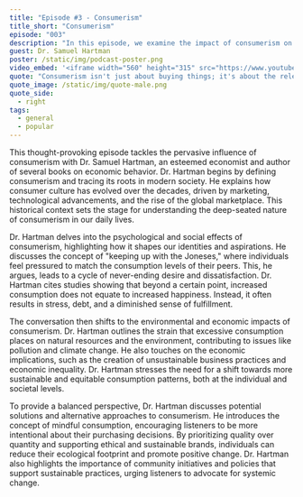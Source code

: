 ```yaml
---
title: "Episode #3 - Consumerism"
title_short: "Consumerism"
episode: "003"
description: "In this episode, we examine the impact of consumerism on our lives and society, featuring insights from economist and author Dr. Samuel Hartman."
guest: Dr. Samuel Hartman
poster: /static/img/podcast-poster.png
video_embed: '<iframe width="560" height="315" src="https://www.youtube.com/embed/TiXOQn7z9Hg?si=KFApWPZ3uumYWJY2" title="YouTube video player" frameborder="0" allow="accelerometer; autoplay; clipboard-write; encrypted-media; gyroscope; picture-in-picture; web-share" referrerpolicy="strict-origin-when-cross-origin" allowfullscreen></iframe>'
quote: "Consumerism isn't just about buying things; it's about the relentless pursuit of more, often at the expense of our happiness and well-being."
quote_image: /static/img/quote-male.png
quote_side:
  - right
tags:
  - general
  - popular
---
```


This thought-provoking episode tackles the pervasive influence of consumerism with Dr. Samuel Hartman, an esteemed economist and author of several books on economic behavior. Dr. Hartman begins by defining consumerism and tracing its roots in modern society. He explains how consumer culture has evolved over the decades, driven by marketing, technological advancements, and the rise of the global marketplace. This historical context sets the stage for understanding the deep-seated nature of consumerism in our daily lives.

Dr. Hartman delves into the psychological and social effects of consumerism, highlighting how it shapes our identities and aspirations. He discusses the concept of "keeping up with the Joneses," where individuals feel pressured to match the consumption levels of their peers. This, he argues, leads to a cycle of never-ending desire and dissatisfaction. Dr. Hartman cites studies showing that beyond a certain point, increased consumption does not equate to increased happiness. Instead, it often results in stress, debt, and a diminished sense of fulfillment.

The conversation then shifts to the environmental and economic impacts of consumerism. Dr. Hartman outlines the strain that excessive consumption places on natural resources and the environment, contributing to issues like pollution and climate change. He also touches on the economic implications, such as the creation of unsustainable business practices and economic inequality. Dr. Hartman stresses the need for a shift towards more sustainable and equitable consumption patterns, both at the individual and societal levels.

To provide a balanced perspective, Dr. Hartman discusses potential solutions and alternative approaches to consumerism. He introduces the concept of mindful consumption, encouraging listeners to be more intentional about their purchasing decisions. By prioritizing quality over quantity and supporting ethical and sustainable brands, individuals can reduce their ecological footprint and promote positive change. Dr. Hartman also highlights the importance of community initiatives and policies that support sustainable practices, urging listeners to advocate for systemic change.
